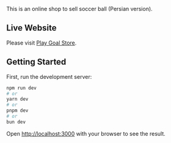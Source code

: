 This is an online shop to sell soccer ball (Persian version).

## Live Website

Please visit [Play Goal Store](https://play-goal-store.vercel.app/).

## Getting Started

First, run the development server:

```bash
npm run dev
# or
yarn dev
# or
pnpm dev
# or
bun dev
```

Open [http://localhost:3000](http://localhost:3000) with your browser to see the result.
